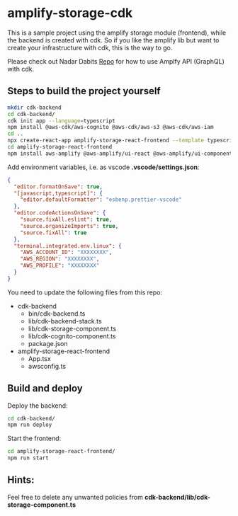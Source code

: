 # amplify-storage-cdk

This is a sample project using the amplify storage module (frontend), while the backend is created with cdk. So if you like the amplify lib but want to create your infrastructure with cdk, this is the way to go.

Please check out Nadar Dabits [Repo](https://github.com/dabit3/amplify-with-cdk) for how to use Amplfy API (GraphQL) with cdk.

##

## Steps to build the project yourself

```bash
mkdir cdk-backend
cd cdk-backend/
cdk init app --language=typescript
npm install @aws-cdk/aws-cognito @aws-cdk/aws-s3 @aws-cdk/aws-iam
cd ..
npx create-react-app amplify-storage-react-frontend --template typescript
cd amplify-storage-react-frontend
npm install aws-amplify @aws-amplify/ui-react @aws-amplify/ui-components
```

Add environment variables, i.e. as vscode **.vscode/settings.json**:

```json
{
  "editor.formatOnSave": true,
  "[javascript,typescript]": {
    "editor.defaultFormatter": "esbenp.prettier-vscode"
  },
  "editor.codeActionsOnSave": {
    "source.fixAll.eslint": true,
    "source.organizeImports": true,
    "source.fixAll": true
  },
  "terminal.integrated.env.linux": {
    "AWS_ACCOUNT_ID": "XXXXXXXX",
    "AWS_REGION": "XXXXXXXX",
    "AWS_PROFILE": "XXXXXXXX"
  }
}
```

You need to update the following files from this repo:

- cdk-backend
  - bin/cdk-backend.ts
  - lib/cdk-backend-stack.ts
  - lib/cdk-storage-component.ts
  - lib/cdk-cognito-component.ts
  - package.json
- amplify-storage-react-frontend
  - App.tsx
  - awsconfig.ts

## Build and deploy

Deploy the backend:

```bash
cd cdk-backend/
npm run deploy
```

Start the frontend:

```bash
cd amplify-storage-react-frontend/
npm run start
```

## Hints:

Feel free to delete any unwanted policies from **cdk-backend/lib/cdk-storage-component.ts**
